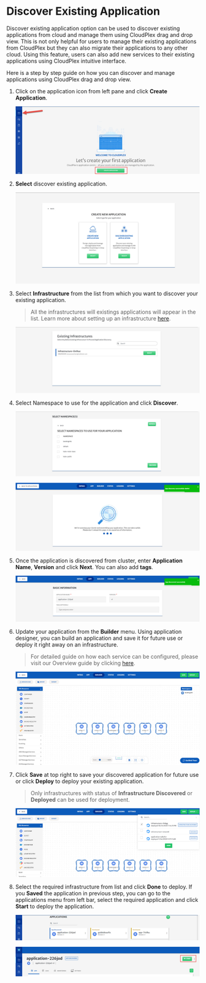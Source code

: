 # Discover Existing Application

Discover existing application option can be used to discover existing applications from cloud and manage them using CloudPlex drag and drop view. This is not only helpful for users to manage their existing applications from CloudPlex but they can also migrate their applications to any other cloud. Using this feature, users can also add new services to their existing applications using CloudPlex intuitive interface.

Here is a step by step guide on how you can discover and manage applications using CloudPlex drag and drop view.

1. Click on the application icon from left pane and click **Create Application**.

   ![1](imgs/1.jpg)

2. **Select** discover existing application.

   ![2](imgs/2.jpg)

3. Select **Infrastructure** from the list from which you want to discover your existing application.

   > All the infrastructures will existings applications will appear in the list. Learn more about setting up an infrastructure [here](/pages/user-guide/getting-started/how-to-configure-infrastructure/how-to-configure-infrastructure?id=how-to-configure-infrastructure).

   ![3](imgs/3.jpg)

4. Select Namespace to use for the application and click **Discover**.

   ![4](imgs/4.jpg)

   ![5](imgs/5.jpg)

5. Once the application is discovered from cluster, enter **Application Name**, **Version** and click **Next**. You can also add **tags**.

   ![6](imgs/6.jpg)

6. Update your application from the **Builder** menu.
   Using application designer, you can build an application and save it for future use or deploy it right away on an infrastructure.

   > For detailed guide on how each service can be configured, please visit our Overview guide by clicking [here](pages/user-guide/components/components?id=components).

   ![7](imgs/7.jpg)

7. Click **Save** at top right to save your discovered application for future use or click **Deploy** to deploy your existing application.

   > Only infrastructures with status of **Infrastructure Discovered** or **Deployed** can be used for deployment. 

   ![8](imgs/8.jpg)

8. Select the required infrastructure from list and click **Done** to deploy. 
   If you **Saved** the application in previous step, you can go to the applications menu from left bar, select the required application and click **Start** to deploy the application. 

   ![9](imgs/9.jpg)

   ![10](imgs/10.jpg)